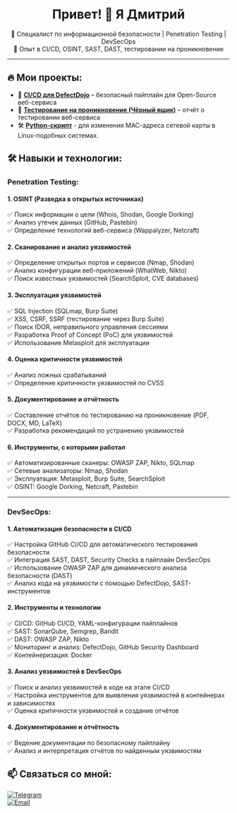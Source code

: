 <h1 align="center">Привет! 👋 Я Дмитрий</h1>
<p align="center">
  🔹 Специалист по информационной безопасности | Penetration Testing | DevSecOps <br>
  🔹 Опыт в CI/CD, OSINT, SAST, DAST, тестировании на проникновение
</p>

---

## 🔥 Мои проекты:
- 🚀 [**CI/CD для DefectDojo**](https://github.com/usd877/DevSecOps) – безопасный пайплайн для Open-Source веб-сервиса  
- 🔎 [**Тестирование на проникновение (Чёрный ящик)**](https://github.com/usd877/Penetration-Testing) – отчёт о тестировании веб-сервиса
- 🛠️ [**Python-скрипт**](https://github.com/usd877/MAC-Address-Changer-Tool) - для изменения MAC-адреса сетевой карты в Linux-подобных системах.

## 🛠 Навыки и технологии:

### **Penetration Testing**:

#### 1. OSINT (Разведка в открытых источниках)
✅ Поиск информации о цели (Whois, Shodan, Google Dorking)  
✅ Анализ утечек данных (GitHub, Pastebin)  
✅ Определение технологий веб-сервиса (Wappalyzer, Netcraft)  

#### 2. Сканирование и анализ уязвимостей
✅ Определение открытых портов и сервисов (Nmap, Shodan)  
✅ Анализ конфигурации веб-приложений (WhatWeb, Nikto)  
✅ Поиск известных уязвимостей (SearchSploit, CVE databases)  

#### 3. Эксплуатация уязвимостей
✅ SQL Injection (SQLmap, Burp Suite)  
✅ XSS, CSRF, SSRF (тестирование через Burp Suite)  
✅ Поиск IDOR, неправильного управления сессиями  
✅ Разработка Proof of Concept (PoC) для уязвимостей  
✅ Использование Metasploit для эксплуатации  

#### 4. Оценка критичности уязвимостей
✅ Анализ ложных срабатываний  
✅ Определение критичности уязвимостей по CVSS  

#### 5. Документирование и отчётность
✅ Составление отчётов по тестированию на проникновение (PDF, DOCX, MD, LaTeX)  
✅ Разработка рекомендаций по устранению уязвимостей  

#### 6. Инструменты, с которыми работал
✅ Автоматизированные сканеры: OWASP ZAP, Nikto, SQLmap  
✅ Сетевые анализаторы: Nmap, Shodan  
✅ Эксплуатация: Metasploit, Burp Suite, SearchSploit  
✅ OSINT: Google Dorking, Netcraft, Pastebin  

---

### **DevSecOps**:

#### 1. Автоматизация безопасности в CI/CD
✅ Настройка GitHub CI/CD для автоматического тестирования безопасности  
✅ Интеграция SAST, DAST, Security Checks в пайплайн DevSecOps  
✅ Использование OWASP ZAP для динамического анализа безопасности (DAST)  
✅ Анализ кода на уязвимости с помощью DefectDojo, SAST-инструментов  

#### 2. Инструменты и технологии
✅ CI/CD: GitHub CI/CD, YAML-конфигурации пайплайнов  
✅ SAST: SonarQube, Semgrep, Bandit  
✅ DAST: OWASP ZAP, Nikto  
✅ Мониторинг и анализ: DefectDojo, GitHub Security Dashboard  
✅ Контейнеризация: Docker  

#### 3. Анализ уязвимостей в DevSecOps
✅ Поиск и анализ уязвимостей в коде на этапе CI/CD  
✅ Настройка инструментов для выявления уязвимостей в контейнерах и зависимостях  
✅ Оценка критичности уязвимостей и создание отчётов  

#### 4. Документирование и отчётность
✅ Ведение документации по безопасному пайплайну  
✅ Анализ и интерпретация отчётов по найденным уязвимостям  

 

## 📫 Связаться со мной:
[![Telegram](https://img.shields.io/badge/-Telegram-26A5E4?style=flat&logo=telegram&logoColor=white)](https://t.me/evildmitry)  
[![Email](https://img.shields.io/badge/-usd877@gmail.com-D14836?style=flat&logo=gmail&logoColor=white)](mailto:usd877@gmail.com)
